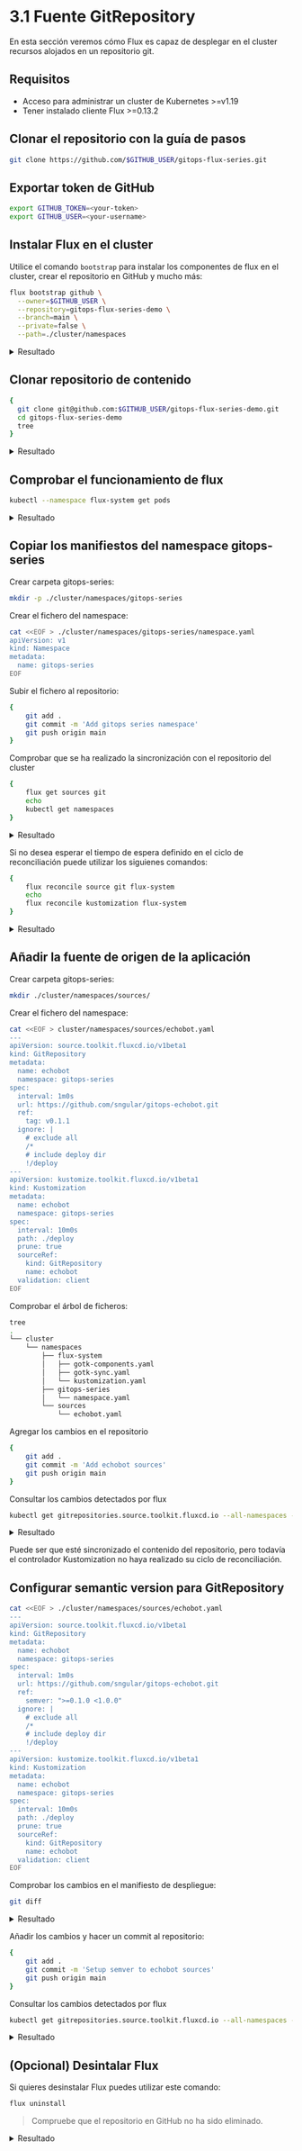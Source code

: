 # 3.1 Fuente GitRepository

En esta sección veremos cómo Flux es capaz de desplegar en el cluster recursos alojados en un repositorio git.

## Requisitos

* Acceso para administrar un cluster de Kubernetes >=v1.19
* Tener instalado cliente Flux >=0.13.2

## Clonar el repositorio con la guía de pasos

```bash
git clone https://github.com/$GITHUB_USER/gitops-flux-series.git
```

## Exportar token de GitHub

```bash
export GITHUB_TOKEN=<your-token>
export GITHUB_USER=<your-username>
```

## Instalar Flux en el cluster

Utilice el comando `bootstrap` para instalar los componentes de flux en el cluster, crear el repositorio en GitHub y mucho más:

```bash
flux bootstrap github \
  --owner=$GITHUB_USER \
  --repository=gitops-flux-series-demo \
  --branch=main \
  --private=false \
  --path=./cluster/namespaces
```

<details>
  <summary>Resultado</summary>

  ```
  ► connecting to github.com
  ✔ repository "https://github.com/sngular/gitops-flux-series-demo" created
  ► cloning branch "main" from Git repository "https://github.com/sngular/gitops-flux-series-demo.git"
  ✔ cloned repository
  ► generating component manifests
  ✔ generated component manifests
  ✔ committed sync manifests to "main" ("1bba6481f9261943997b3eac77ddd95f37ad3ffa")
  ► pushing component manifests to "https://github.com/sngular/gitops-flux-series-demo.git"
  ► installing components in "flux-system" namespace
  ✔ installed components
  ✔ reconciled components
  ► determining if source secret "flux-system/flux-system" exists
  ► generating source secret
  ✔ public key: ssh-rsa AAAAB3NzaC1yc2EAAAADAQABAAABAQDcW5fJvdPje3qMRDoW59hRD/gGIBnPUcEz2fKLJkRAo0tE+q8Suq20Lhmnqb5CB7EvXB1Nl56k62j/K6cMBXW6ERbZy4c47CkeMyee14G8ZdVJbOS3x0pvyl4swp2AFzL6SECPqbrVQZgSQmdbtUaRseS0hC50gOWEypCHY4bo3PQPcXbNhdN/G3oMNn3707+E7A58wsRL2pRsmevjRXIL66108FMT9lPjE0vi7l5JZ32MvuFWwP5rZM39qtLSeXheFa2jpcCBPEczxbdoqijhSzV0PNZqcb8Vbr974WVvaHitAdkhm4/aHJCRhiZuzzpbavoaKNHoNe24oQcIPnuJ
  ✔ configured deploy key "flux-system-main-flux-system-./cluster/namespaces" for "https://github.com/sngular/gitops-flux-series-demo"
  ► applying source secret "flux-system/flux-system"
  ✔ reconciled source secret
  ► generating sync manifests
  ✔ generated sync manifests
  ✔ committed sync manifests to "main" ("5fff63da327dd6b6b773e02d612f2f663d4c9d49")
  ► pushing sync manifests to "https://github.com/sngular/gitops-flux-series-demo.git"
  ► applying sync manifests
  ✔ reconciled sync configuration
  ◎ waiting for Kustomization "flux-system/flux-system" to be reconciled
  ✔ Kustomization reconciled successfully
  ► confirming components are healthy
  ✔ source-controller: deployment ready
  ✔ kustomize-controller: deployment ready
  ✔ helm-controller: deployment ready
  ✔ notification-controller: deployment ready
  ✔ all components are healthy
  ```
</details>

## Clonar repositorio de contenido

```bash
{
  git clone git@github.com:$GITHUB_USER/gitops-flux-series-demo.git
  cd gitops-flux-series-demo
  tree
}
```

<details>
  <summary>Resultado</summary>

  ```
  Cloning into 'gitops-flux-series-demo'...
  remote: Enumerating objects: 13, done.
  remote: Counting objects: 100% (13/13), done.
  remote: Compressing objects: 100% (6/6), done.
  remote: Total 13 (delta 0), reused 13 (delta 0), pack-reused 0
  Receiving objects: 100% (13/13), 17.43 KiB | 17.43 MiB/s, done.
  .
  └── cluster
      └── namespaces
          └── flux-system
              ├── gotk-components.yaml
              ├── gotk-sync.yaml
              └── kustomization.yaml

  3 directories, 3 files
  ```
</details>

## Comprobar el funcionamiento de flux

```bash
kubectl --namespace flux-system get pods
```

<details>
  <summary>Resultado</summary>

  ```
  NAME                                       READY   STATUS    RESTARTS   AGE
  notification-controller-5c4d48f476-q7xz2   1/1     Running   0          9m25s
  helm-controller-85bfd4959d-7bxj7           1/1     Running   0          9m26s
  kustomize-controller-6977b8cdd4-p7jnm      1/1     Running   0          9m26s
  source-controller-85fb864746-lsmq4         1/1     Running   0          9m25s
  ```
</details>

## Copiar los manifiestos del namespace gitops-series

Crear carpeta gitops-series:
```bash
mkdir -p ./cluster/namespaces/gitops-series
```

Crear el fichero del namespace:

```bash
cat <<EOF > ./cluster/namespaces/gitops-series/namespace.yaml
apiVersion: v1
kind: Namespace
metadata:
  name: gitops-series
EOF
```

Subir el fichero al repositorio:

```bash
{
    git add .
    git commit -m 'Add gitops series namespace'
    git push origin main
}
```

Comprobar que se ha realizado la sincronización con el repositorio del cluster

```bash
{
    flux get sources git
    echo
    kubectl get namespaces
}
```

<details>
  <summary>Resultado</summary>

  ```
  NAME            READY   MESSAGE                                                            REVISION                                        SUSPENDED
  flux-system     True    Fetched revision: main/dee7b07acf15605ea40f9c3530b0c2d371a791e9    main/dee7b07acf15605ea40f9c3530b0c2d371a791e9   False
  
  NAME              STATUS   AGE
  default           Active   27m
  kube-system       Active   27m
  kube-public       Active   27m
  kube-node-lease   Active   27m
  flux-system       Active   17m
  gitops-series     Active   4s
  ```

</details>

Si no desea esperar el tiempo de espera definido en el ciclo de reconciliación puede utilizar los siguienes comandos:

```bash
{
    flux reconcile source git flux-system
    echo
    flux reconcile kustomization flux-system
}
```

<details>
  <summary>Resultado</summary>

  ```
  ► annotating GitRepository flux-system in flux-system namespace
  ✔ GitRepository annotated
  ◎ waiting for GitRepository reconciliation
  ✔ GitRepository reconciliation completed
  ✔ fetched revision main/dee7b07acf15605ea40f9c3530b0c2d371a791e9
  
  ► annotating Kustomization flux-system in flux-system namespace
  ✔ Kustomization annotated
  ◎ waiting for Kustomization reconciliation
  ✔ Kustomization reconciliation completed
  ✔ applied revision main/dee7b07acf15605ea40f9c3530b0c2d371a791e9
  ```

</details>


## Añadir la fuente de origen de la aplicación

Crear carpeta gitops-series:
```bash
mkdir ./cluster/namespaces/sources/
```

Crear el fichero del namespace:

```bash
cat <<EOF > cluster/namespaces/sources/echobot.yaml
---
apiVersion: source.toolkit.fluxcd.io/v1beta1
kind: GitRepository
metadata:
  name: echobot
  namespace: gitops-series
spec:
  interval: 1m0s
  url: https://github.com/sngular/gitops-echobot.git
  ref:
    tag: v0.1.1
  ignore: |
    # exclude all
    /*
    # include deploy dir
    !/deploy
---
apiVersion: kustomize.toolkit.fluxcd.io/v1beta1
kind: Kustomization
metadata:
  name: echobot
  namespace: gitops-series
spec:
  interval: 10m0s
  path: ./deploy
  prune: true
  sourceRef:
    kind: GitRepository
    name: echobot
  validation: client
EOF
```

Comprobar el árbol de ficheros:

```bash
tree
.
└── cluster
    └── namespaces
        ├── flux-system
        │   ├── gotk-components.yaml
        │   ├── gotk-sync.yaml
        │   └── kustomization.yaml
        ├── gitops-series
        │   └── namespace.yaml
        └── sources
            └── echobot.yaml
```

Agregar los cambios en el repositorio

```bash
{
    git add .
    git commit -m 'Add echobot sources'
    git push origin main
}
```

Consultar los cambios detectados por flux

```bash
kubectl get gitrepositories.source.toolkit.fluxcd.io --all-namespaces --watch
```

<details>
  <summary>Resultado</summary>

  ```
  NAMESPACE       NAME          URL                                                    READY   STATUS                                                              AGE
  flux-system     flux-system   ssh://git@github.com/sngular/gitops-flux-series-demo   True    Fetched revision: main/e0a9b9944729a9be55fe5f999a6524ca6d171026     59m
  gitops-series   echobot       https://github.com/sngular/gitops-echobot.git          True    Fetched revision: v0.1.1/98af1d5298ba2fb8bfda3b363d1c661a2116de8d   16m
  ```

</details>

Puede ser que esté sincronizado el contenido del repositorio, pero todavía el controlador Kustomization no haya realizado su ciclo de reconciliación.

## Configurar semantic version para GitRepository

```bash
cat <<EOF > ./cluster/namespaces/sources/echobot.yaml
---
apiVersion: source.toolkit.fluxcd.io/v1beta1
kind: GitRepository
metadata:
  name: echobot
  namespace: gitops-series
spec:
  interval: 1m0s
  url: https://github.com/sngular/gitops-echobot.git
  ref:
    semver: ">=0.1.0 <1.0.0"
  ignore: |
    # exclude all
    /*
    # include deploy dir
    !/deploy
---
apiVersion: kustomize.toolkit.fluxcd.io/v1beta1
kind: Kustomization
metadata:
  name: echobot
  namespace: gitops-series
spec:
  interval: 10m0s
  path: ./deploy
  prune: true
  sourceRef:
    kind: GitRepository
    name: echobot
  validation: client
EOF
```

Comprobar los cambios en el manifiesto de despliegue:

```bash
git diff
```

<details>
  <summary>Resultado</summary>

  ```bash
  diff --git a/cluster/namespaces/sources/echobot.yaml b/cluster/namespaces/sources/echobot.yaml
  index 49fb911..464ec5a 100644
  --- a/cluster/namespaces/sources/echobot.yaml
  +++ b/cluster/namespaces/sources/echobot.yaml
  @@ -10,7 +10,7 @@ spec:
     ref:
  -    tag: v0.1.1
  +    semver: ">=0.1.0 <1.0.0"
     ignore: |
       # exclude all
       /*
  ```
</details>

Añadir los cambios y hacer un commit al repositorio:

```bash
{
    git add .
    git commit -m 'Setup semver to echobot sources'
    git push origin main
}
```

Consultar los cambios detectados por flux

```bash
kubectl get gitrepositories.source.toolkit.fluxcd.io --all-namespaces --watch
```

<details>
  <summary>Resultado</summary>

  ```
  NAMESPACE       NAME          URL                                                    READY   STATUS                                                              AGE
  flux-system     flux-system   ssh://git@github.com/sngular/gitops-flux-series-demo   True    Fetched revision: main/e0a9b9944729a9be55fe5f999a6524ca6d171026     60m
  gitops-series   echobot       https://github.com/sngular/gitops-echobot.git          True    Fetched revision: v0.1.1/98af1d5298ba2fb8bfda3b363d1c661a2116de8d   17m
  flux-system     flux-system   ssh://git@github.com/sngular/gitops-flux-series-demo   True    Fetched revision: main/d5b12e7733068359bbeb6225fdc1c771043d7195     60m
  flux-system     flux-system   ssh://git@github.com/sngular/gitops-flux-series-demo   True    Fetched revision: main/d5b12e7733068359bbeb6225fdc1c771043d7195     60m
  gitops-series   echobot       https://github.com/sngular/gitops-echobot.git          True    Fetched revision: v0.1.1/98af1d5298ba2fb8bfda3b363d1c661a2116de8d   17m
  gitops-series   echobot       https://github.com/sngular/gitops-echobot.git          Unknown   reconciliation in progress                                          17m
  gitops-series   echobot       https://github.com/sngular/gitops-echobot.git          True      Fetched revision: v0.1.3/4e2444fd6f8fe033249a56f6ac088a883fea0621   17m
  ```

</details>

## (Opcional) Desintalar Flux

Si quieres desinstalar Flux puedes utilizar este comando:

```bash
flux uninstall
```

> Compruebe que el repositorio en GitHub no ha sido eliminado.

<details>
  <summary>Resultado</summary>

  ```
  Are you sure you want to delete Flux and its custom resource definitions: y█
  ► deleting components in flux-system namespace
  ✔ Deployment/flux-system/helm-controller deleted
  ✔ Deployment/flux-system/kustomize-controller deleted
  ✔ Deployment/flux-system/notification-controller deleted
  ✔ Deployment/flux-system/source-controller deleted
  ✔ Service/flux-system/notification-controller deleted
  ✔ Service/flux-system/source-controller deleted
  ✔ Service/flux-system/webhook-receiver deleted
  ✔ NetworkPolicy/flux-system/allow-egress deleted
  ✔ NetworkPolicy/flux-system/allow-scraping deleted
  ✔ NetworkPolicy/flux-system/allow-webhooks deleted
  ✔ ServiceAccount/flux-system/helm-controller deleted
  ✔ ServiceAccount/flux-system/kustomize-controller deleted
  ✔ ServiceAccount/flux-system/notification-controller deleted
  ✔ ServiceAccount/flux-system/source-controller deleted
  ✔ ClusterRole/crd-controller-flux-system deleted
  ✔ ClusterRoleBinding/cluster-reconciler-flux-system deleted
  ✔ ClusterRoleBinding/crd-controller-flux-system deleted
  ► deleting toolkit.fluxcd.io finalizers in all namespaces
  ✔ GitRepository/flux-system/flux-system finalizers deleted
  ✔ Kustomization/flux-system/flux-system finalizers deleted
  ► deleting toolkit.fluxcd.io custom resource definitions
  ✔ CustomResourceDefinition/alerts.notification.toolkit.fluxcd.io deleted
  ✔ CustomResourceDefinition/buckets.source.toolkit.fluxcd.io deleted
  ✔ CustomResourceDefinition/gitrepositories.source.toolkit.fluxcd.io deleted
  ✔ CustomResourceDefinition/helmcharts.source.toolkit.fluxcd.io deleted
  ✔ CustomResourceDefinition/helmreleases.helm.toolkit.fluxcd.io deleted
  ✔ CustomResourceDefinition/helmrepositories.source.toolkit.fluxcd.io deleted
  ✔ CustomResourceDefinition/kustomizations.kustomize.toolkit.fluxcd.io deleted
  ✔ CustomResourceDefinition/providers.notification.toolkit.fluxcd.io deleted
  ✔ CustomResourceDefinition/receivers.notification.toolkit.fluxcd.io deleted
  ✔ Namespace/flux-system deleted
  ✔ uninstall finished
  ```
</details>
